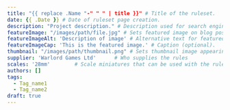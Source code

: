 ```yaml
---
title: "{{ replace .Name "-" " " | title }}" # Title of the ruleset.
date: {{ .Date }} # Date of ruleset page creation.
description: "Project description." # Description used for search engine.
featureImage: "/images/path/file.jpg" # Sets featured image on blog post.
featureImageAlt: 'Description of image' # Alternative text for featured image.
featureImageCap: 'This is the featured image.' # Caption (optional).
thumbnail: "/images/path/thumbnail.png" # Sets thumbnail image appearing inside card on homepage.
supplier: 'Warlord Games Ltd'      # Who supplies the rules
scales: '28mm'        # Scale miniatures that can be used with the ruleset
authors: []
tags:
  - Tag_name1
  - Tag_name2
draft: true
---
```

